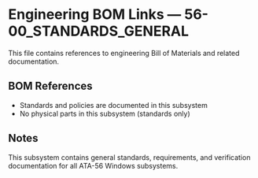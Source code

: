 # Engineering BOM Links — 56-00_STANDARDS_GENERAL

This file contains references to engineering Bill of Materials and related documentation.

## BOM References
- Standards and policies are documented in this subsystem
- No physical parts in this subsystem (standards only)

## Notes
This subsystem contains general standards, requirements, and verification documentation for all ATA-56 Windows subsystems.

